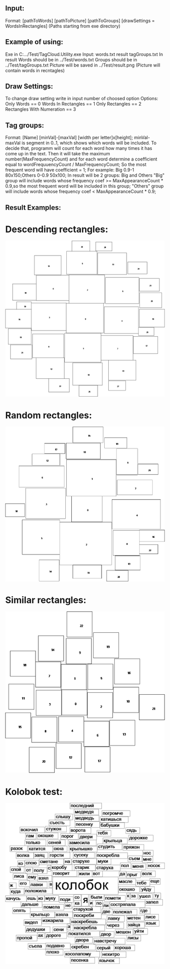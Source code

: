 ## Input:
Format: [pathToWords] [pathToPicture] [pathToGroups] [drawSettings = WordsInRectangles]
(Paths starting from exe directory)

## Example of using:
Exe in C:.../Test/TagCloud.Utility.exe
Input: words.txt result tagGroups.txt
In result
Words should be in ../Test/words.txt
Groups should be in ../Test/tagGroups.txt
Picture will be saved in ../Test/result.png
(Picture will contain words in recntagles)

## Draw Settings:
To change draw setting write in input number of choosed option
Options:
Only Words == 0
Words In Rectangles == 1
Only Rectangles == 2
Rectangles With Numeration == 3

## Tag groups:
Format: [Name] [minVal]-[maxVal] [width per letter]x[height];
minVal-maxVal is segment in 0..1, which shows which words will be included.
To decide that, programm will count for each word how many times it has come up in the text.
Then it will take the maximum number(MaxFrequencyCount) and for each word determine a coefficient equal to wordFrequuencyCount / MaxFrequencyCount;
So the most frequent word will have coefficient = 1;
For example:
Big 0.9-1 80x150;Others 0-0.9 50x100;
In result will be 2 groups: Big and Others
"Big" group will include words whose frequency coef >= MaxAppearanceCount * 0.9,so the most frequent word will be included in this group;
"Others" group will include words whose frequency coef < MaxAppearanceCount * 0.9;

## Result Examples:

###
Descending rectangles:
======
![Descending](https://github.com/Rozentor/tdd/blob/master/cs/TagCloudUtility/descendingRectanglesTest.png?raw=true")

###
Random rectangles:
======
![Descending](https://github.com/Rozentor/tdd/blob/master/cs/TagCloudUtility/randomCloudTest.png?raw=true")

###
Similar rectangles:
======
![Descending](https://github.com/Rozentor/tdd/blob/master/cs/TagCloudUtility/similarCloudTest.png?raw=true")

###
Kolobok test:
======
![Descending](https://github.com/Rozentor/tdd/blob/master/cs/TagCloudUtility/result.png?raw=true")
